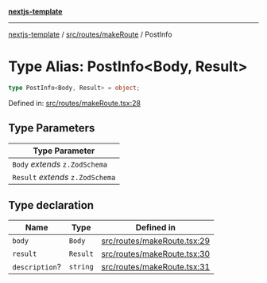 [**nextjs-template**](README.md)

---

[nextjs-template](README.md) / [src/routes/makeRoute](src.routes.makeRoute.md) / PostInfo

# Type Alias: PostInfo\<Body, Result\>

```ts
type PostInfo<Body, Result> = object;
```

Defined in: [src/routes/makeRoute.tsx:28](https://github.com/Its-Satyajit/nextjs-template/blob/c8d81b09293d759cbf04e9bc7e542cc7d90740e6/src/routes/makeRoute.tsx#L28)

## Type Parameters

| Type Parameter                   |
| -------------------------------- |
| `Body` _extends_ `z.ZodSchema`   |
| `Result` _extends_ `z.ZodSchema` |

## Type declaration

| Name                                    | Type     | Defined in                                                                                                                                                |
| --------------------------------------- | -------- | --------------------------------------------------------------------------------------------------------------------------------------------------------- |
| <a id="body"></a> `body`                | `Body`   | [src/routes/makeRoute.tsx:29](https://github.com/Its-Satyajit/nextjs-template/blob/c8d81b09293d759cbf04e9bc7e542cc7d90740e6/src/routes/makeRoute.tsx#L29) |
| <a id="result"></a> `result`            | `Result` | [src/routes/makeRoute.tsx:30](https://github.com/Its-Satyajit/nextjs-template/blob/c8d81b09293d759cbf04e9bc7e542cc7d90740e6/src/routes/makeRoute.tsx#L30) |
| <a id="description"></a> `description`? | `string` | [src/routes/makeRoute.tsx:31](https://github.com/Its-Satyajit/nextjs-template/blob/c8d81b09293d759cbf04e9bc7e542cc7d90740e6/src/routes/makeRoute.tsx#L31) |
